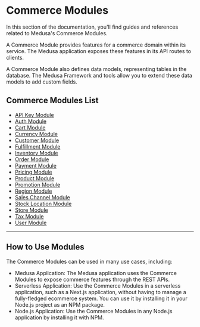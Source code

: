 # Commerce Modules

In this section of the documentation, you'll find guides and references related to Medusa's Commerce Modules.

A Commerce Module provides features for a commerce domain within its service. The Medusa application exposes these features in its API routes to clients.

A Commerce Module also defines data models, representing tables in the database. The Medusa Framework and tools allow you to extend these data models to add custom fields.

## Commerce Modules List

- [API Key Module](https://docs.medusajs.com/commerce-modules/api-key)
- [Auth Module](https://docs.medusajs.com/commerce-modules/auth)
- [Cart Module](https://docs.medusajs.com/commerce-modules/cart)
- [Currency Module](https://docs.medusajs.com/commerce-modules/currency)
- [Customer Module](https://docs.medusajs.com/commerce-modules/customer)
- [Fulfillment Module](https://docs.medusajs.com/commerce-modules/fulfillment)
- [Inventory Module](https://docs.medusajs.com/commerce-modules/inventory)
- [Order Module](https://docs.medusajs.com/commerce-modules/order)
- [Payment Module](https://docs.medusajs.com/commerce-modules/payment)
- [Pricing Module](https://docs.medusajs.com/commerce-modules/pricing)
- [Product Module](https://docs.medusajs.com/commerce-modules/product)
- [Promotion Module](https://docs.medusajs.com/commerce-modules/promotion)
- [Region Module](https://docs.medusajs.com/commerce-modules/region)
- [Sales Channel Module](https://docs.medusajs.com/commerce-modules/sales-channel)
- [Stock Location Module](https://docs.medusajs.com/commerce-modules/stock-location)
- [Store Module](https://docs.medusajs.com/commerce-modules/store)
- [Tax Module](https://docs.medusajs.com/commerce-modules/tax)
- [User Module](https://docs.medusajs.com/commerce-modules/user)

---

## How to Use Modules

The Commerce Modules can be used in many use cases, including:

- Medusa Application: The Medusa application uses the Commerce Modules to expose commerce features through the REST APIs.
- Serverless Application: Use the Commerce Modules in a serverless application, such as a Next.js application, without having to manage a fully-fledged ecommerce system. You can use it by installing it in your Node.js project as an NPM package.
- Node.js Application: Use the Commerce Modules in any Node.js application by installing it with NPM.
